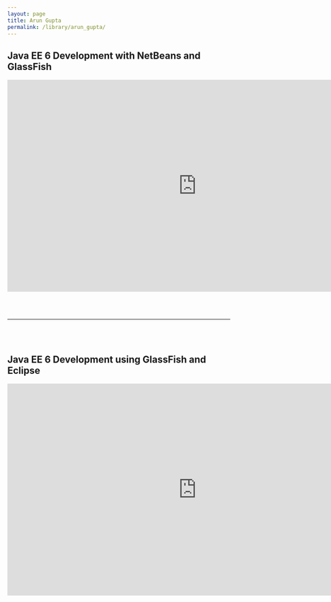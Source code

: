 ```yaml
---
layout: page
title: Arun Gupta
permalink: /library/arun_gupta/
---
```



<h2>Java EE 6 Development with NetBeans and GlassFish</h2>

<div align="center">

<iframe width="853" height="480" src="http://www.youtube.com/embed/UBNaiVWwAZw" frameborder="0" allowfullscreen></iframe>

</div>

<br/><br/>
<hr/>
<br/><br/>


<h2> Java EE 6 Development using GlassFish and Eclipse</h2>

<div align="center">

<iframe width="853" height="480" src="http://www.youtube.com/embed/aBjlR9HoR50" frameborder="0" allowfullscreen></iframe>

</div>
